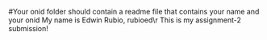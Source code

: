 #Your onid folder should contain a readme file that contains your name and your onid
My name is Edwin Rubio, rubioed\r
This is my assignment-2 submission!
